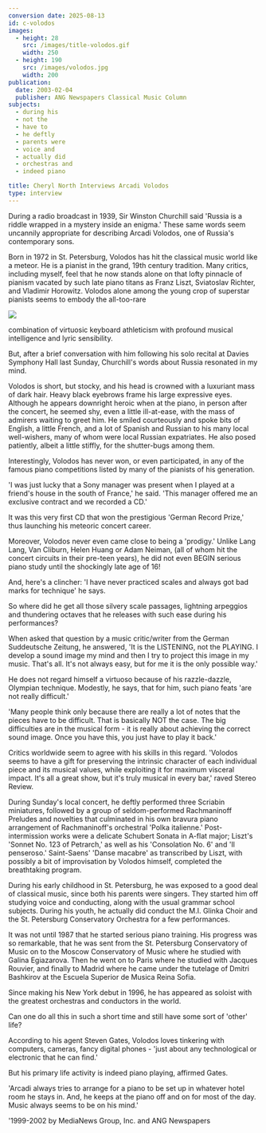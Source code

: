 ```yaml
---
conversion date: 2025-08-13
id: c-volodos
images:
  - height: 28
    src: /images/title-volodos.gif
    width: 250
  - height: 190
    src: /images/volodos.jpg
    width: 200
publication:
  date: 2003-02-04
  publisher: ANG Newspapers Classical Music Column
subjects:
  - during his
  - not the
  - have to
  - he deftly
  - parents were
  - voice and
  - actually did
  - orchestras and
  - indeed piano

title: Cheryl North Interviews Arcadi Volodos
type: interview
---
```


During a radio broadcast in 1939, Sir Winston Churchill said 'Russia is a riddle wrapped in a mystery inside an enigma.' These same words seem uncannily appropriate for describing Arcadi Volodos, one of Russia's contemporary sons.

Born in 1972 in St. Petersburg, Volodos has hit the classical music world like a meteor. He is a pianist in the grand, 19th century tradition. Many critics, including myself, feel that he now stands alone on that lofty pinnacle of pianism vacated by such late piano titans as Franz Liszt, Sviatoslav Richter, and Vladimir Horowitz. Volodos alone among the young crop of superstar pianists seems to embody the all-too-rare

![](/images/volodos.jpg)

combination of virtuosic keyboard athleticism with profound musical intelligence and lyric sensibility.

But, after a brief conversation with him following his solo recital at Davies Symphony Hall last Sunday, Churchill's words about Russia resonated in my mind.

Volodos is short, but stocky, and his head is crowned with a luxuriant mass of dark hair. Heavy black eyebrows frame his large expressive eyes. Although he appears downright heroic when at the piano, in person after the concert, he seemed shy, even a little ill-at-ease, with the mass of admirers waiting to greet him. He smiled courteously and spoke bits of English, a little French, and a lot of Spanish and Russian to his many local well-wishers, many of whom were local Russian expatriates. He also posed patiently, albeit a little stiffly, for the shutter-bugs among them.

Interestingly, Volodos has never won, or even participated, in any of the famous piano competitions listed by many of the pianists of his generation.

'I was just lucky that a Sony manager was present when I played at a friend's house in the south of France,' he said. 'This manager offered me an exclusive contract and we recorded a CD.'

It was this very first CD that won the prestigious 'German Record Prize,' thus launching his meteoric concert career.

Moreover, Volodos never even came close to being a 'prodigy.' Unlike Lang Lang, Van Cliburn, Helen Huang or Adam Neiman, (all of whom hit the concert circuits in their pre-teen years), he did not even BEGIN serious piano study until the shockingly late age of 16!

And, here's a clincher: 'I have never practiced scales and always got bad marks for technique' he says.

So where did he get all those silvery scale passages, lightning arpeggios and thundering octaves that he releases with such ease during his performances?

When asked that question by a music critic/writer from the German Suddeutsche Zeitung, he answered, 'It is the LISTENING, not the PLAYING. I develop a sound image my mind and then I try to project this image in my music. That's all. It's not always easy, but for me it is the only possible way.'

He does not regard himself a virtuoso because of his razzle-dazzle, Olympian technique. Modestly, he says, that for him, such piano feats 'are not really difficult.'

'Many people think only because there are really a lot of notes that the pieces have to be difficult. That is basically NOT the case. The big difficulties are in the musical form - it is really about achieving the correct sound image. Once you have this, you just have to play it back.'

Critics worldwide seem to agree with his skills in this regard. 'Volodos seems to have a gift for preserving the intrinsic character of each individual piece and its musical values, while exploiting it for maximum visceral impact. It's all a great show, but it's truly musical in every bar,' raved Stereo Review.

During Sunday's local concert, he deftly performed three Scriabin miniatures, followed by a group of seldom-performed Rachmaninoff Preludes and novelties that culminated in his own bravura piano arrangement of Rachmaninoff's orchestral 'Polka italienne.' Post-intermission works were a delicate Schubert Sonata in A-flat major; Liszt's 'Sonnet No. 123 of Petrarch,' as well as his 'Consolation No. 6' and 'Il penseroso.' Saint-Saens' 'Danse macabre' as transcribed by Liszt, with possibly a bit of improvisation by Volodos himself, completed the breathtaking program.

During his early childhood in St. Petersburg, he was exposed to a good deal of classical music, since both his parents were singers. They started him off studying voice and conducting, along with the usual grammar school subjects. During his youth, he actually did conduct the M.I. Glinka Choir and the St. Petersburg Conservatory Orchestra for a few performances.

It was not until 1987 that he started serious piano training. His progress was so remarkable, that he was sent from the St. Petersburg Conservatory of Music on to the Moscow Conservatory of Music where he studied with Galina Egiazarova. Then he went on to Paris where he studied with Jacques Rouvier, and finally to Madrid where he came under the tutelage of Dmitri Bashkirov at the Escuela Superior de Musica Reina Sofia.

Since making his New York debut in 1996, he has appeared as soloist with the greatest orchestras and conductors in the world.

Can one do all this in such a short time and still have some sort of 'other' life?

According to his agent Steven Gates, Volodos loves tinkering with computers, cameras, fancy digital phones - 'just about any technological or electronic that he can find.'

But his primary life activity is indeed piano playing, affirmed Gates.

'Arcadi always tries to arrange for a piano to be set up in whatever hotel room he stays in. And, he keeps at the piano off and on for most of the day. Music always seems to be on his mind.'

'1999-2002 by MediaNews Group, Inc. and ANG Newspapers
